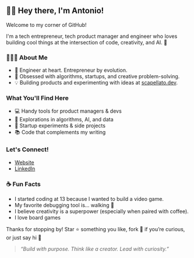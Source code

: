## 👋🏻 Hey there, I'm Antonio!

Welcome to my corner of GitHub! 

I'm a tech entrepreneur, tech product manager and engineer who loves building cool things at the intersection of code, creativity, and AI. 🚀

### 👨🏻‍💻 About Me
- 🖤 Engineer at heart. Entrepreneur by evolution.
- 🧠 Obsessed with algorithms, startups, and creative problem-solving.
- 💡 Building products and experimenting with ideas at [scapellato.dev](https://www.scapellato.dev).

### What You'll Find Here
- 💻 Handy tools for product managers & devs
- 🔬 Explorations in algorithms, AI, and data
- 🎯 Startup experiments & side projects
- 📚 Code that complements my writing

### Let's Connect!
- [Website](https://www.scapellato.dev)
- [LinkedIn](https://www.linkedin.com/in/antonio-scapellato)

### ☕ Fun Facts
- I started coding at 13 because I wanted to build a video game.
- My favorite debugging tool is... walking 🍃
- I believe creativity is a superpower (especially when paired with coffee).
- I love board games

Thanks for stopping by! Star ⭐ something you like, fork 🍴 if you’re curious, or just say hi 👋

> _“Build with purpose. Think like a creator. Lead with curiosity.”_

